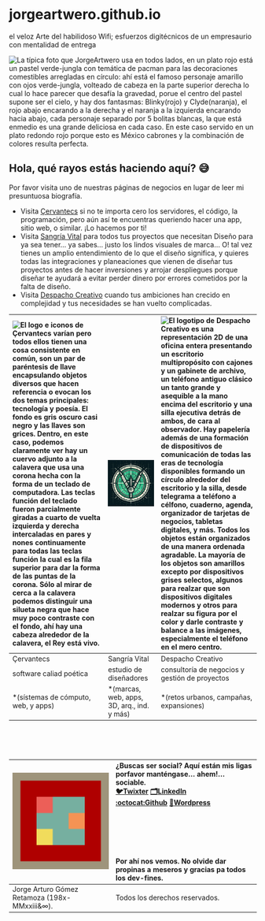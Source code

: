 # jorgeartwero.github.io
el veloz Arte del habilidoso Wifi; esfuerzos digitécnicos de un empresaurio con mentalidad de entrega

![La típica foto que JorgeArtwero usa en todos lados, en un plato rojo está un pastel verde-jungla con temática de pacman para las decoraciones comestibles arregladas en círculo\: ahí está el famoso personaje amarillo con ojos verde-jungla, volteado de cabeza en la parte superior derecha lo cual lo hace parecer que desafía la gravedad, porue el centro del pastel supone ser el cielo, y hay dos fantasmas\: Blinky\(rojo\) y Clyde\(naranja\), el rojo abajo encarando a la derecha y el naranja a la izquierda encarando hacia abajo, cada personaje separado por 5 bolitas blancas, la que está enmedio es una grande deliciosa en cada caso. En este caso servido en un plato redondo rojo porque esto es México cabrones y la combinación de colores resulta perfecta. ](https://raw.githubusercontent.com/jorgeartwero/jorgeartwero.github.io/main/bienes/imagenes/jorgeartwero-pastel_pacman-estrecho-volteado_arra-cuadro_1794px.png)

## Hola, qué rayos estás haciendo aquí? :sweat_smile:

Por favor visita uno de nuestras páginas de negocios en lugar de leer mi presuntuosa biografía.

- Visita [Çervantecs](https://cervantecs.github.io) si no te importa cero los servidores, el código, la programación, pero aún así te encuentras queriendo hacer una app, sitio web, o similar. ¡Lo hacemos por ti!
- Visita [Sangría Vital](https://sangriavital.github.io) para todos tus proyectos que necesitan Diseño para ya sea tener… ya sabes… justo los lindos visuales de marca… O! tal vez tienes un amplio entendimiento de lo que el diseño significa, y quieres todas las integraciones y planeaciones que vienen de diseñar tus proyectos antes de hacer inversiones y arrojar despliegues porque diseñar te ayudará a evitar perder dinero por errores cometidos por la falta de diseño.
- Visita [Despacho Creativo](https://despachcreativo.github.io) cuando tus ambiciones han crecido en complejidad y tus necesidades se han vuelto complicadas.

| ![El logo e iconos de Çervantecs varían pero todos ellos tienen una cosa consistente en común, son un par de paréntesis de llave encapsulando objetos diversos que hacen referencia o evocan los dos temas principales\: tecnología y poesía. El fondo es gris oscuro casi negro y las llaves son grices. Dentro, en este caso, podemos claramente ver hay un cuervo adjunto a la calavera que usa una corona hecha con la forma de un teclado de computadora. Las teclas función del teclado fueron parcialmente giradas a cuarto de vuelta izquierda y derecha intercaladas en pares y nones continuamente para todas las teclas función la cual es la fila superior para dar la forma de las puntas de la corona. Sólo al mirar de cerca a la calavera podemos distinguir una silueta negra que hace muy poco contraste con el fondo, ahí hay una cabeza alrededor de la calavera, el Rey está vivo.](https://raw.githubusercontent.com/Cervantecs/cervantecs.github.io/main/bienes/imagenes/cervantecs-logo-don_quijote_molinos_corona_dorada_teclado_sancho_panza_tecnologia_programacion_apps_aplicaciones_web_computo-square-1032px.png) | ![El logo de Sangría Vital\: es un compás geometrico abierto hacia arriba dando la forma de una letra V, está enmarcado por un círculo de color verde, fondo con marcas blancas y líneas que simulan el aspecto de un tapete de corte para diseñadores, artesanos y manualidades, también alude a relojes que marcan el tiempo.](https://raw.githubusercontent.com/SangriaVital/sangriavital.github.io/main/bienes/imagenes/sangria_vital-sangriavital-logo_filoso-estudio_diseno_disenadores_graficos_marcas_web_app_3D_arquitectura_ingenieria_industrial-verde-1024px.jpg) | ![El logotipo de Despacho Creativo es una representación 2D de una oficina entera presentando un escritorio multipropósito con cajones y un gabinete de archivo, un teléfono antiguo clásico un tanto grande y asequible a la mano encima del escritorio y una silla ejecutiva detrás de ambos, de cara al observador. Hay papelería además de una formación de dispositivos de comunicación de todas las eras de tecnología disponibles formando un círculo alrededor del escritorio y la silla, desde telegrama a teléfono a célfono, cuaderno, agenda, organizador de tarjetas de negocios, tabletas digitales, y más. Todos los objetos están organizados de una manera ordenada agradable. La mayoría de los objetos son amarillos excepto por dispositivos grises selectos, algunos para realzar que son dispositivos digitales modernos y otros para realzar su figura por el color y darle contraste y balance a las imágenes, especialmente el teléfono en el mero centro.](https://raw.githubusercontent.com/creativdispatch/creativdispatch.github.io/main/assets/images/creative_dispatch-creativdispatch-logo-business_consultancy_project_management-solutions_recruit_personnel.png) |
| :--- | :--- | :--- |
| Çervantecs | Sangría Vital | Despacho Creativo |
| software caliad poética | estudio de diseñadores | consultoría de negocios y gestión de proyectos |
| \*\(sístemas de cómputo, web, y apps) | \*\(marcas, web, apps, 3D, arq., ind. y más) | \*\(retos urbanos, campañas, expansiones) |

<br/>
<br/>
<br/>

| ![Ilustración cuadriculada abstracta de la típica foto del pastel pacman de JorgeArtwero, con marco rojo representando el plato. Margen y proporciones de cuadros hechas a propósito específicamente para empatar las imágenes aleatorias auto-generadas de Github asignadas a cualquier usuario y organización como un regalo para perfil_id.](https://raw.githubusercontent.com/jorgeartwero/jorgeartwero.github.io/main/bienes/imagenes/jorgeartwero-pastel_pacman-icono_abstracto-400px.png) | ¿Buscas ser social? Aquí están mis ligas<br/>porfavor manténgase… ahem!… sociable.<br/>[:bird:Twixter](https://twitter.com/JorgeArtwero) [:card_index_dividers:LinkedIn](https://linkedin.com/in/jorgeartware/?locale=es_ES)<br/> [:octocat:Github](https://github.com/jorgeartwero) [:scroll:Wordpress](https://jorgeartwero.wordpress.com)<br/><br/><br/><br/><br/><br/><br/>Por ahí nos vemos. No olvide dar propinas a meseros y gracias pa todos los dev-fines.|
| :--- | :--- |
| Jorge Arturo Gómez Retamoza (198x-MMxxiii&∞). | Todos los derechos reservados. |
